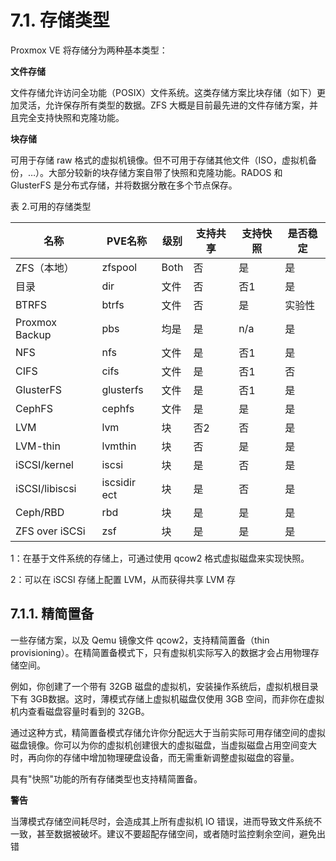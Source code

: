 # 7.1. 存储类型

Proxmox VE 将存储分为两种基本类型：

**文件存储**

文件存储允许访问全功能（POSIX）文件系统。这类存储方案比块存储（如下）更加灵活，允许保存所有类型的数据。ZFS 大概是目前最先进的文件存储方案，并且完全支持快照和克隆功能。

**块存储**

可用于存储 raw 格式的虚拟机镜像。但不可用于存储其他文件（ISO，虚拟机备份，…）。大部分较新的块存储方案自带了快照和克隆功能。RADOS 和 GlusterFS 是分布式存储，并将数据分散在多个节点保存。

表 2.可用的存储类型

|名称 |PVE名称|级别|支持共享|支持快照|是否稳定|
|-----|-------|----|-------|------|--------|
|ZFS（本地）|zfspool|Both|否|是|是|
|目录|dir|文件|否|否1|是|
|BTRFS|btrfs|文件|否|是|实验性|
|Proxmox Backup|pbs|均是|是|n/a|是|
|NFS|nfs|文件|是|否1|是|
|CIFS|cifs|文件|是|否1|否|
|GlusterFS|glusterfs|文件|是|否1|是|
|CephFS|cephfs|文件|是|是|是|
|LVM|lvm|块|否2|否|是|
|LVM-thin|lvmthin|块|否|是|是|
|iSCSI/kernel|iscsi|块|是|否|是|
|iSCSI/libiscsi|iscsidir ect|块|是|否|是|
|Ceph/RBD|rbd|块|是|是|是|
|ZFS over iSCSi|zsf|块|是|是|是|

1：在基于文件系统的存储上，可通过使用 qcow2 格式虚拟磁盘来实现快照。

2：可以在 iSCSI 存储上配置 LVM，从而获得共享 LVM 存

## 7.1.1. 精简置备

一些存储方案，以及 Qemu 镜像文件 qcow2，支持精简置备（thin provisioning）。在精简置备模式下，只有虚拟机实际写入的数据才会占用物理存储空间。

例如，你创建了一个带有 32GB 磁盘的虚拟机，安装操作系统后，虚拟机根目录下有 3GB数据。这时，薄模式存储上虚拟机磁盘仅使用 3GB 空间，而非你在虚拟机内查看磁盘容量时看到的 32GB。

通过这种方式，精简置备模式存储允许你分配远大于当前实际可用存储空间的虚拟磁盘镜像。你可以为你的虚拟机创建很大的虚拟磁盘，当虚拟磁盘占用空间变大时，再向你的存储中增加物理硬盘设备，而无需重新调整虚拟磁盘的容量。

具有"快照"功能的所有存储类型也支持精简置备。

**警告**

当薄模式存储空间耗尽时，会造成其上所有虚拟机 IO 错误，进而导致文件系统不一致，甚至数据被破坏。建议不要超配存储空间，或者随时监控剩余空间，避免出错


